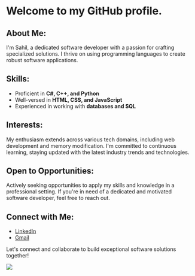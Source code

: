 # Welcome to my GitHub profile.

## About Me:
I'm Sahil, a dedicated software developer with a passion for crafting specialized solutions. I thrive on using programming languages to create robust software applications.

## Skills:
- Proficient in **C#, C++, and Python**
- Well-versed in **HTML, CSS, and JavaScript**
- Experienced in working with **databases and SQL**

## Interests:
My enthusiasm extends across various tech domains, including web development and memory modification. I'm committed to continuous learning, staying updated with the latest industry trends and technologies.

## Open to Opportunities:
Actively seeking opportunities to apply my skills and knowledge in a professional setting. If you're in need of a dedicated and motivated software developer, feel free to reach out.

## Connect with Me:
- [LinkedIn](https://www.linkedin.com/in/SahilSingh021/)
- [Gmail](mailto:sahilsingh.preet21@gmail.com)

Let's connect and collaborate to build exceptional software solutions together!

![](https://komarev.com/ghpvc/?username=SahilSingh021&label=PROFILE+VIEWS&color=orange)
